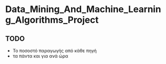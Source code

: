 # Data_Mining_And_Machine_Learning_Algorithms_Project
## TODO
- Το ποσοστό παραγωγής από κάθε πηγή
- τα πάντα και για ανά ώρα

